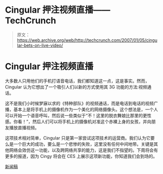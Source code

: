 # Cingular 押注视频直播——TechCrunch

> 原文：<https://web.archive.org/web/http://techcrunch.com/2007/01/05/cingular-bets-on-live-video/>

# Cingular 押注视频直播

大多数人只用他们的手机打语音电话，我们都知道这一点，这是事实。然而，Cingular 认为它想出了一个吸引人们以新的方式使用其 3G 功能的方法:视频通话。

这不是我们小时候梦寐以求的《特种部队》的视频通话，而是电话到电话的视频广播，基本上是将手机上的摄像机作为一个美化的网络摄像头。这个想法是，一个人可以开始一个语音呼叫，然后说一些类似于“不！这里的脱衣舞娘比那里的更性感。你看！”，然后人们可以将手机上的摄像机对准这个赤裸上身的女孩，并向朋友播放直播视频。

这项技术相对简单，Cingular 只是第一家尝试这项技术的运营商。我们认为它要么是一个巨大的成功，要么是一个悲惨的失败，这里没有任何中间地带。关键是其他网络会效仿这一功能，以及跨网络共享的能力，这是我们不指望的。下周将会有更多的报道，因为 Cingy 将会在 CES 上展示这项新功能，你知道我们会到场的。

[新闻稿](https://web.archive.org/web/20201202103112/http://cingular.mediaroom.com/index.php?s=press_releases&item=1810)